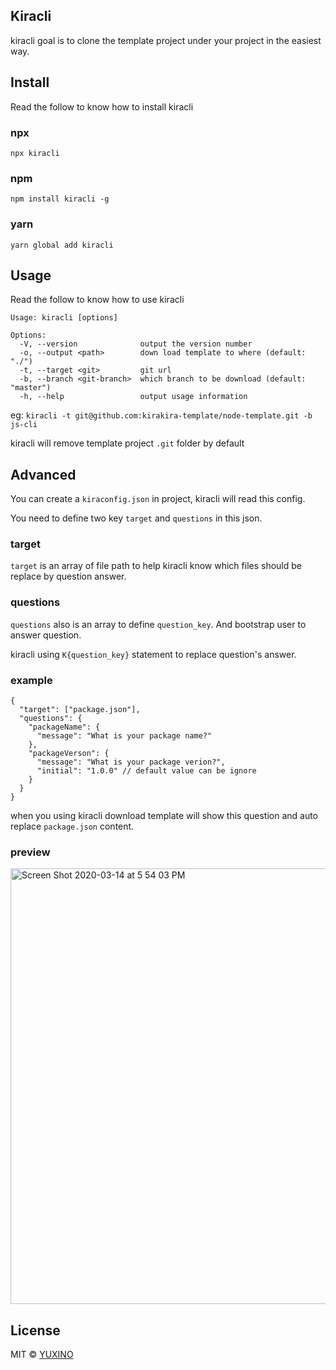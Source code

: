 ## Kiracli

kiracli goal is to clone the template project under your project in the easiest way.

## Install

Read the follow to know how to install kiracli

### npx

```
npx kiracli
```

### npm

```
npm install kiracli -g
```

### yarn

```
yarn global add kiracli
```

## Usage

Read the follow to know how to use kiracli

```
Usage: kiracli [options]

Options:
  -V, --version              output the version number
  -o, --output <path>        down load template to where (default: "./")
  -t, --target <git>         git url
  -b, --branch <git-branch>  which branch to be download (default: "master")
  -h, --help                 output usage information
```

eg: `kiracli -t git@github.com:kirakira-template/node-template.git -b js-cli`

kiracli will remove template project `.git` folder by default

## Advanced

You can create a `kiraconfig.json` in project, kiracli will read this config.

You need to define two key `target` and `questions` in this json.

### target

`target` is an array of file path to help kiracli know which files should be replace by question answer.

### questions

`questions` also is an array to define `question_key`. And bootstrap user to answer question.

kiracli using `K{question_key}` statement to replace question's answer.

### example

```
{
  "target": ["package.json"],
  "questions": {
    "packageName": {
      "message": "What is your package name?"
    },
    "packageVerson": {
      "message": "What is your package verion?",
      "initial": "1.0.0" // default value can be ignore
    }
  }
}
```

when you using kiracli download template will show this question and auto replace `package.json` content.

### preview

<img width="697" alt="Screen Shot 2020-03-14 at 5 54 03 PM" src="https://user-images.githubusercontent.com/12481935/76679600-df518300-661c-11ea-953d-4f032b3c4b11.png">

## License

MIT © [YUXINO](https://github.com/kirakira-template/kiracli/blob/master/LICENSE)
